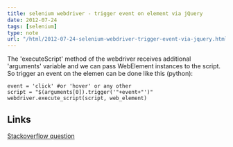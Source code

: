 ```yaml
---
title: selenium webdriver - trigger event on element via jQuery
date: 2012-07-24
tags: [selenium]
type: note
url: "/html/2012-07-24-selenium-webdriver-trigger-event-via-jquery.html"
---
```


The 'executeScript' method of the webdriver receives additional 'arguments' variable and we can pass WebElement instances to the script. So trigger an event on the elemen can be done like this (python):

    event = 'click' #or 'hover' or any other
    script = "$(arguments[0]).trigger('"+event+"')"
    webdriver.execute_script(script, web_element)

<!-- more -->
Links
--------------------------------------------
[Stackoverflow question](http://stackoverflow.com/questions/5490523/selecting-and-identifying-element-with-jquery-to-use-it-in-selenium-2-java-api)
